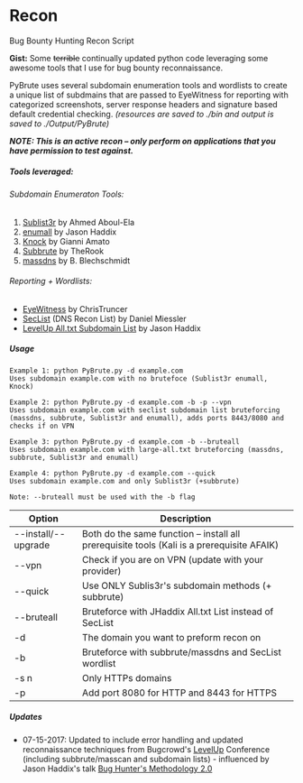 # Recon
Bug Bounty Hunting Recon Script

**Gist:** Some ~~terrible~~ continually updated python code leveraging some awesome tools that I use for bug bounty reconnaissance. 

PyBrute uses several subdomain enumeration tools and wordlists to create a unique list of subdmains that are passed to EyeWitness for reporting with categorized screenshots, server response headers and signature based default credential checking. *(resources are saved to ./bin and output is saved to ./Output/PyBrute)*


**_NOTE: This is an active recon – only perform on applications that you have permission to test against._**

##### Tools leveraged:

###### Subdomain Enumeraton Tools:
1. [Sublist3r](https://github.com/aboul3la/Sublist3r) by Ahmed Aboul-Ela 
2. [enumall](https://github.com/jhaddix/domain) by Jason Haddix 
3. [Knock](https://github.com/guelfoweb/knock) by Gianni Amato 
4. [Subbrute](https://github.com/TheRook/subbrute) by TheRook 
5. [massdns](https://github.com/blechschmidt/massdns) by B. Blechschmidt 

###### Reporting + Wordlists:
- [EyeWitness](https://github.com/ChrisTruncer/EyeWitness) by ChrisTruncer  
- [SecList](https://github.com/danielmiessler/SecLists) (DNS Recon List) by Daniel Miessler 
- [LevelUp All.txt Subdomain List](https://github.com/jhaddix) by Jason Haddix 

##### Usage
````
Example 1: python PyBrute.py -d example.com
Uses subdomain example.com with no brutefoce (Sublist3r enumall, Knock)

Example 2: python PyBrute.py -d example.com -b -p --vpn
Uses subdomain example.com with seclist subdomain list bruteforcing (massdns, subbrute, Sublist3r and enumall), adds ports 8443/8080 and checks if on VPN

Example 3: python PyBrute.py -d example.com -b --bruteall
Uses subdomain example.com with large-all.txt bruteforcing (massdns, subbrute, Sublist3r and enumall)

Example 4: python PyBrute.py -d example.com --quick
Uses subdomain example.com and only Sublist3r (+subbrute)

Note: --bruteall must be used with the -b flag
````
Option | Description
------ | --- 
--install/--upgrade  |  Both do the same function – install all prerequisite tools (Kali is a prerequisite AFAIK)
--vpn   |   Check if you are on VPN (update with your provider)
--quick |   Use ONLY Sublis3r's subdomain methods (+ subbrute)
--bruteall  |   Bruteforce with JHaddix All.txt List instead of SecList
-d  |   The domain you want to preform recon on
-b  |   Bruteforce with subbrute/massdns and SecList wordlist
-s n    |   Only HTTPs domains
-p  |   Add port 8080 for HTTP and 8443 for HTTPS 

##### Updates
- 07-15-2017: Updated to include error handling and updated reconnaissance  techniques from Bugcrowd's [LevelUp](https://pages.bugcrowd.com/level-up-virtual-hacking-conference) Conference (including subbrute/masscan and subdomain lists) - influenced by Jason Haddix's talk [Bug Hunter's Methodology 2.0](https://t.co/Umhj4NUtJ5)